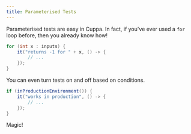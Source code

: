 ```yaml
---
title: Parameterised Tests
---
```


Parameterised tests are easy in Cuppa. In fact, if you've ever used a `for` loop before, then you already know how!

```java
for (int x : inputs) {
    it("returns -1 for " + x, () -> {
        // ...
    });
}
```

You can even turn tests on and off based on conditions.

```java
if (inProductionEnvironment()) {
    it("works in production", () -> {
        // ...
    });
}
```

Magic!